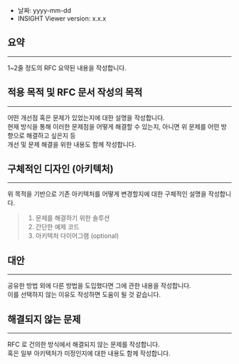 - 날짜: yyyy-mm-dd
- INSIGHT Viewer version: x.x.x

## 요약

---

1~2줄 정도의 RFC 요약된 내용을 작성합니다.<br />

## 적용 목적 및 RFC 문서 작성의 목적

---

어떤 개선점 혹은 문제가 있었는지에 대한 설명을 작성합니다.<br />
현재 방식을 통해 이러한 문제점을 어떻게 해결할 수 있는지, 아니면 위 문제를 어떤 방향으로 해결하고 싶은지 등<br />
개선 및 문제 해결을 위한 내용도 함께 작성합니다.

## 구체적인 디자인 (아키텍처)

---

위 목적을 기반으로 기존 아키텍처를 어떻게 변경할지에 대한 구체적인 설명을 작성합니다.<br />

> 1. 문제를 해결하기 위한 솔루션
> 2. 간단한 예제 코드
> 3. 아키텍처 다이어그램 (optional)

## 대안

---

공유한 방법 외에 다른 방법을 도입했다면 그에 관한 내용을 작성합니다.<br />
이를 선택하지 않는 이유도 작성하면 도움이 될 것 같습니다.

## 해결되지 않는 문제

---

RFC 로 건의한 방식에서 해결되지 않는 문제를 작성합니다.<br />
혹은 일부 아키텍처가 미정인지에 대한 내용도 함께 작성합니다.
